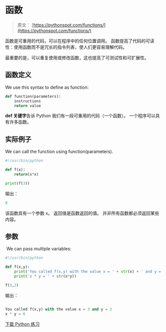 # 函数

> 原文： [https://pythonspot.com/functions/](https://pythonspot.com/functions/)

函数是可重用的代码，可以在程序中的任何位置调用。 函数提高了代码的可读性：使用函数而不是冗长的指令列表，使人们更容易理解代码。

最重要的是，可以重复使用或修改函数，这也提高了可测试性和可扩展性。

## 函数定义

We use this syntax to define as function:

```py
def function(parameters):
    instructions
    return value

```

**def 关键字**告诉 Python 我们有一段可重用的代码（一个函数）。 一个程序可以具有许多函数。

## 实际例子

We can call the function using function(parameters).

```py
#!/usr/bin/python

def f(x):
    return(x*x)

print(f(3))

```

输出：

```py
9

```

该函数具有一个参数 x。 返回值是函数返回的值。 并非所有函数都必须返回某些内容。

## 参数

 We can pass multiple variables:

```py
#!/usr/bin/python

def f(x,y):
    print('You called f(x,y) with the value x = ' + str(x) + ' and y = ' + str(y))
    print('x * y = ' + str(x*y))

f(3,2)

```

输出：

```py

You called f(x,y) with the value x = 3 and y = 2
x * y = 6

```

[下载 Python 练习](https://pythonspot.com/download-python-exercises/)